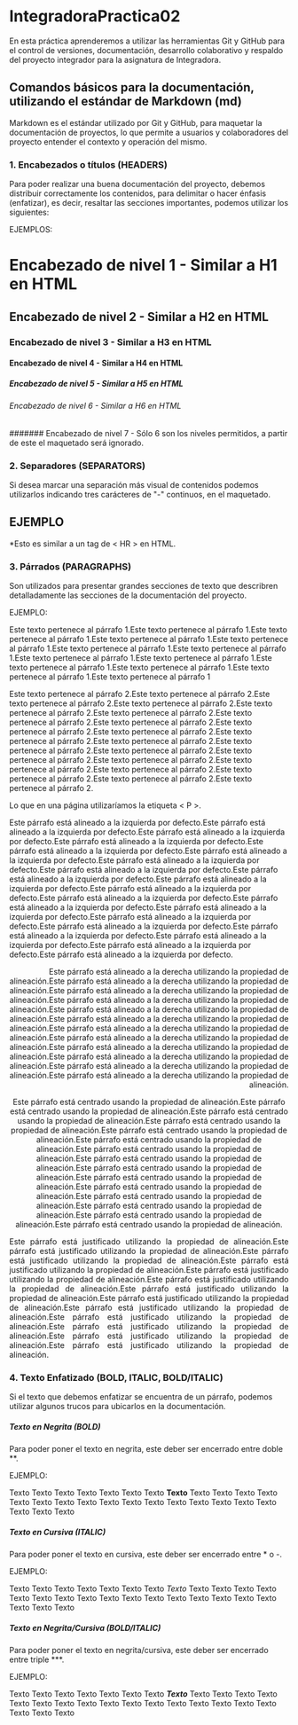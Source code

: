# IntegradoraPractica02

En esta práctica aprenderemos a utilizar las herramientas Git y GitHub para el control de versiones, documentación, desarrollo colaborativo y respaldo del proyecto integrador para la asignatura de Integradora.

## Comandos básicos para la documentación, utilizando el estándar de Markdown (md)
Markdown es el estándar utilizado por Git y GitHub, para maquetar la documentación de proyectos, lo que permite a usuarios y colaboradores del proyecto entender el contexto y operación del mismo. 

### 1. Encabezados o títulos (HEADERS)
Para poder realizar una buena documentación del proyecto, debemos distribuir correctamente los contenidos, para delimitar o hacer énfasis (enfatizar), es decir, resaltar las secciones importantes, podemos utilizar los siguientes: 

EJEMPLOS:

# Encabezado de nivel 1 - Similar a H1 en HTML

## Encabezado de nivel 2 - Similar a H2 en HTML

### Encabezado de nivel 3 - Similar a H3 en HTML

#### Encabezado de nivel 4 - Similar a H4 en HTML

##### Encabezado de nivel 5 - Similar a H5 en HTML

###### Encabezado de nivel 6 - Similar a H6 en HTML

####### Encabezado de nivel 7 - Sólo 6 son los niveles permitidos, a partir de este el maquetado será ignorado.

### 2. Separadores (SEPARATORS)

Si desea marcar una separación más visual de contenidos podemos utilizarlos indicando tres carácteres de "-" continuos, en el maquetado.



EJEMPLO
---

*Esto es similar a un tag de < HR > en HTML.

### 3. Párrados (PARAGRAPHS)

Son utilizados para presentar grandes secciones de texto que describren detalladamente las secciones de la documentación del proyecto.

EJEMPLO:

Este texto pertenece al párrafo 1.Este texto pertenece al párrafo 1.Este texto pertenece al párrafo 1.Este texto pertenece al párrafo 1.Este texto pertenece al párrafo 1.Este texto pertenece al párrafo 1.Este texto pertenece al párrafo 1.Este texto pertenece al párrafo 1.Este texto pertenece al párrafo 1.Este texto pertenece al párrafo 1.Este texto pertenece al párrafo 1.Este texto pertenece al párrafo 1.Este texto pertenece al párrafo 1


Este texto pertenece al párrafo 2.Este texto pertenece al párrafo 2.Este texto pertenece al párrafo 2.Este texto pertenece al párrafo 2.Este texto pertenece al párrafo 2.Este texto pertenece al párrafo 2.Este texto pertenece al párrafo 2.Este texto pertenece al párrafo 2.Este texto pertenece al párrafo 2.Este texto pertenece al párrafo 2.Este texto pertenece al párrafo 2.Este texto pertenece al párrafo 2.Este texto pertenece al párrafo 2.Este texto pertenece al párrafo 2.Este texto pertenece al párrafo 2.Este texto pertenece al párrafo 2.Este texto pertenece al párrafo 2.Este texto pertenece al párrafo 2.Este texto pertenece al párrafo 2.Este texto pertenece al párrafo 2.Este texto pertenece al párrafo 2.

Lo que en una página utilizaríamos la etiqueta < P >.

Este párrafo está alineado a la izquierda por defecto.Este párrafo está alineado a la izquierda por defecto.Este párrafo está alineado a la izquierda por defecto.Este párrafo está alineado a la izquierda por defecto.Este párrafo está alineado a la izquierda por defecto.Este párrafo está alineado a la izquierda por defecto.Este párrafo está alineado a la izquierda por defecto.Este párrafo está alineado a la izquierda por defecto.Este párrafo está alineado a la izquierda por defecto.Este párrafo está alineado a la izquierda por defecto.Este párrafo está alineado a la izquierda por defecto.Este párrafo está alineado a la izquierda por defecto.Este párrafo está alineado a la izquierda por defecto.Este párrafo está alineado a la izquierda por defecto.Este párrafo está alineado a la izquierda por defecto.Este párrafo está alineado a la izquierda por defecto.Este párrafo está alineado a la izquierda por defecto.Este párrafo está alineado a la izquierda por defecto.Este párrafo está alineado a la izquierda por defecto.Este párrafo está alineado a la izquierda por defecto.


<p align="right">
Este párrafo está alineado a la derecha utilizando la propiedad de alineación.Este párrafo está alineado a la derecha utilizando la propiedad de alineación.Este párrafo está alineado a la derecha utilizando la propiedad de alineación.Este párrafo está alineado a la derecha utilizando la propiedad de alineación.Este párrafo está alineado a la derecha utilizando la propiedad de alineación.Este párrafo está alineado a la derecha utilizando la propiedad de alineación.Este párrafo está alineado a la derecha utilizando la propiedad de alineación.Este párrafo está alineado a la derecha utilizando la propiedad de alineación.Este párrafo está alineado a la derecha utilizando la propiedad de alineación.Este párrafo está alineado a la derecha utilizando la propiedad de alineación.Este párrafo está alineado a la derecha utilizando la propiedad de alineación.Este párrafo está alineado a la derecha utilizando la propiedad de alineación.

</p>

<p align="center">
Este párrafo está  centrado usando la propiedad de alineación.Este párrafo está  centrado usando la propiedad de alineación.Este párrafo está  centrado usando la propiedad de alineación.Este párrafo está  centrado usando la propiedad de alineación.Este párrafo está  centrado usando la propiedad de alineación.Este párrafo está  centrado usando la propiedad de alineación.Este párrafo está  centrado usando la propiedad de alineación.Este párrafo está  centrado usando la propiedad de alineación.Este párrafo está  centrado usando la propiedad de alineación.Este párrafo está  centrado usando la propiedad de alineación.Este párrafo está  centrado usando la propiedad de alineación.Este párrafo está  centrado usando la propiedad de alineación.Este párrafo está  centrado usando la propiedad de alineación.Este párrafo está  centrado usando la propiedad de alineación.Este párrafo está  centrado usando la propiedad de alineación.

</p>

<p align="justify">
Este párrafo está justificado utilizando la propiedad de alineación.Este párrafo está justificado utilizando la propiedad de alineación.Este párrafo está justificado utilizando la propiedad de alineación.Este párrafo está justificado utilizando la propiedad de alineación.Este párrafo está justificado utilizando la propiedad de alineación.Este párrafo está justificado utilizando la propiedad de alineación.Este párrafo está justificado utilizando la propiedad de alineación.Este párrafo está justificado utilizando la propiedad de alineación.Este párrafo está justificado utilizando la propiedad de alineación.Este párrafo está justificado utilizando la propiedad de alineación.Este párrafo está justificado utilizando la propiedad de alineación.Este párrafo está justificado utilizando la propiedad de alineación.Este párrafo está justificado utilizando la propiedad de alineación.

</p>

### 4. Texto Enfatizado (BOLD, ITALIC, BOLD/ITALIC)

Si el texto que debemos enfatizar se encuentra de un párrafo, podemos utilizar algunos trucos para ubicarlos en la documentación.


##### Texto en Negrita (BOLD)

Para poder poner el texto en negrita, este deber  ser encerrado entre doble **.


EJEMPLO:


Texto Texto Texto Texto Texto Texto Texto **Texto** Texto Texto Texto Texto Texto Texto Texto Texto Texto Texto Texto Texto Texto Texto Texto Texto Texto Texto Texto 


##### Texto en Cursiva (ITALIC)

Para poder poner el texto en cursiva, este deber  ser encerrado entre * o -.


EJEMPLO:


Texto Texto Texto Texto Texto Texto Texto *Texto* Texto Texto Texto Texto Texto Texto Texto Texto Texto Texto Texto Texto Texto Texto Texto Texto Texto Texto Texto 


##### Texto en Negrita/Cursiva (BOLD/ITALIC)
Para poder poner el texto en negrita/cursiva, este deber  ser encerrado entre triple ***.


EJEMPLO:


Texto Texto Texto Texto Texto Texto Texto ***Texto*** Texto Texto Texto Texto Texto Texto Texto Texto Texto Texto Texto Texto Texto Texto Texto Texto Texto Texto Texto 





















